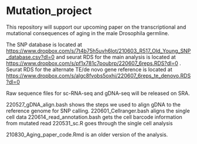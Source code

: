 # Mutation_project
This repository will support our upcoming paper on the transcriptional and mutational consequences of aging in the male Drosophila germline.

The SNP database is located at https://www.dropbox.com/s/7t4b75h5uvh6lot/210603_R517_Old_Young_SNP_database.csv?dl=0 and seurat RDS for the main analysis is located at https://www.dropbox.com/s/pf1x781c7poubrp/220607_6reps.RDS?dl=0 .
Seurat RDS for the alternate TE/de novo gene reference is located at https://www.dropbox.com/s/algc8fvobs5oxhi/220607_6reps_te_denovo.RDS?dl=0

Raw sequence files for sc-RNA-seq and gDNA-seq will be released on SRA.

220527_gDNA_align.bash shows the steps we used to align gDNA to the reference genome for SNP calling.
220601_Cellranger.bash aligns the single cell data
220614_read_annotation.bash gets the cell barcode information from mutated read
220531_sc.R goes through the single cell analysis

210830_Aging_paper_code.Rmd is an older version of the analysis.
